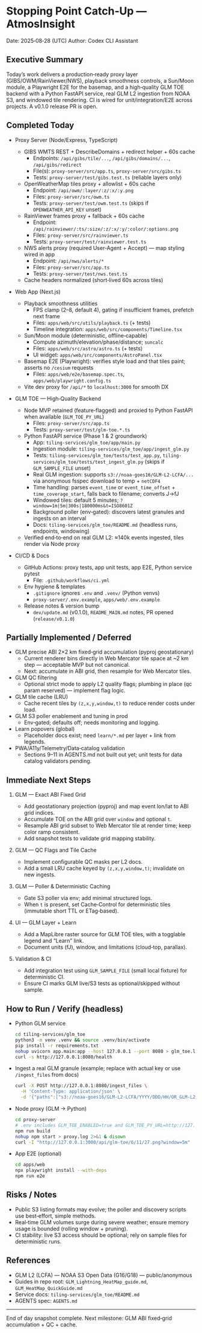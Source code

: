 # Stopping Point Catch‑Up — AtmosInsight

Date: 2025‑08‑28 (UTC)
Author: Codex CLI Assistant

## Executive Summary

Today’s work delivers a production‑ready proxy layer (GIBS/OWM/RainViewer/NWS), playback smoothness controls, a Sun/Moon module, a Playwright E2E for the basemap, and a high‑quality GLM TOE backend with a Python FastAPI service, real GLM L2 ingestion from NOAA S3, and windowed tile rendering. CI is wired for unit/integration/E2E across projects. A v0.1.0 release PR is open.

## Completed Today

- Proxy Server (Node/Express, TypeScript)
  - GIBS WMTS REST + DescribeDomains + redirect helper + 60s cache
    - Endpoints: `/api/gibs/tile/...`, `/api/gibs/domains/...`, `/api/gibs/redirect`
    - File(s): `proxy-server/src/app.ts`, `proxy-server/src/gibs.ts`
    - Tests: `proxy-server/test/gibs.test.ts` (reliable layers only)
  - OpenWeatherMap tiles proxy + allowlist + 60s cache
    - Endpoint: `/api/owm/:layer/:z/:x/:y.png`
    - Files: `proxy-server/src/owm.ts`
    - Tests: `proxy-server/test/owm.test.ts` (skips if `OPENWEATHER_API_KEY` unset)
  - RainViewer frames proxy + fallback + 60s cache
    - Endpoint: `/api/rainviewer/:ts/:size/:z/:x/:y/:color/:options.png`
    - Files: `proxy-server/src/rainviewer.ts`
    - Tests: `proxy-server/test/rainviewer.test.ts`
  - NWS alerts proxy (required User‑Agent + Accept) — map styling wired in app
    - Endpoint: `/api/nws/alerts/*`
    - Files: `proxy-server/src/app.ts`
    - Tests: `proxy-server/test/nws.test.ts`
  - Cache headers normalized (short‑lived 60s across tiles)

- Web App (Next.js)
  - Playback smoothness utilities
    - FPS clamp (2–8, default 4), gating if insufficient frames, prefetch next frame
    - Files: `apps/web/src/utils/playback.ts` (+ tests)
    - Timeline integration: `apps/web/src/components/Timeline.tsx`
  - Sun/Moon module (deterministic, offline‑capable)
    - Compute azimuth/elevation/phase/distance; `suncalc`
    - Files: `apps/web/src/astro/astro.ts` (+ tests)
    - UI widget: `apps/web/src/components/AstroPanel.tsx`
  - Basemap E2E (Playwright): verifies style load and that tiles paint; asserts no `/cesium` requests
    - Files: `apps/web/e2e/basemap.spec.ts`, `apps/web/playwright.config.ts`
  - Vite dev proxy for `/api/*` to `localhost:3000` for smooth DX

- GLM TOE — High‑Quality Backend
  - Node MVP retained (feature‑flagged) and proxied to Python FastAPI when available (`GLM_TOE_PY_URL`)
    - Files: `proxy-server/src/app.ts`
    - Tests: `proxy-server/test/glm-toe.*.ts`
  - Python FastAPI service (Phase 1 & 2 groundwork)
    - App: `tiling-services/glm_toe/app/main.py`
    - Ingestion module: `tiling-services/glm_toe/app/ingest_glm.py`
    - Tests: `tiling-services/glm_toe/tests/test_app.py`, `tiling-services/glm_toe/tests/test_ingest_glm.py` (skips if `GLM_SAMPLE_FILE` unset)
    - Real GLM ingestion: supports `s3://noaa-goes16/GLM-L2-LCFA/...` via anonymous fsspec download to temp + `netCDF4`
    - Time handling: parses `event_time` or `event_time_offset` + `time_coverage_start`, falls back to filename; converts J→fJ
    - Windowed tiles: default 5 minutes; `?window=1m|5m|300s|180000ms&t=ISO8601Z`
    - Background poller (env‑gated): discovers latest granules and ingests on an interval
    - Docs: `tiling-services/glm_toe/README.md` (headless runs, endpoints, windowing)
  - Verified end‑to‑end on real GLM L2: ≈140k events ingested, tiles render via Node proxy

- CI/CD & Docs
  - GitHub Actions: proxy tests, app unit tests, app E2E, Python service pytest
    - File: `.github/workflows/ci.yml`
  - Env hygiene & templates
    - `.gitignore` ignores `.env` and `.venv/` (Python venvs)
    - `proxy-server/.env.example`, `apps/web/.env.example`
  - Release notes & version bump
    - `dev/update.md` (v0.1.0), `README_MAIN.md` notes, PR opened (`release/v0.1.0`)

## Partially Implemented / Deferred

- GLM precise ABI 2×2 km fixed‑grid accumulation (pyproj geostationary)
  - Current renderer bins directly in Web Mercator tile space at ~2 km step — acceptable MVP but not canonical.
  - Next: accumulate in ABI grid, then resample for Web Mercator tiles.
- GLM QC filtering
  - Optional strict mode to apply L2 quality flags; plumbing in place (qc param reserved) — implement flag logic.
- GLM tile cache (LRU)
  - Cache recent tiles by `(z,x,y,window,t)` to reduce render costs under load.
- GLM S3 poller enablement and tuning in prod
  - Env‑gated; defaults off; needs monitoring and logging.
- Learn popovers (global)
  - Placeholder docs exist; need `learn/*.md` per layer + link from legends.
- PWA/A11y/Telemetry/Data‑catalog validation
  - Sections 9–11 in AGENTS.md not built out yet; unit tests for data catalog validators pending.

## Immediate Next Steps

1. GLM — Exact ABI Fixed Grid
   - Add geostationary projection (pyproj) and map event lon/lat to ABI grid indices.
   - Accumulate TOE on the ABI grid over `window` and optional `t`.
   - Resample ABI grid subset to Web Mercator tile at render time; keep color ramp consistent.
   - Add snapshot tests to validate grid mapping stability.

2. GLM — QC Flags and Tile Cache
   - Implement configurable QC masks per L2 docs.
   - Add a small LRU cache keyed by `(z,x,y,window,t)`; invalidate on new ingests.

3. GLM — Poller & Deterministic Caching
   - Gate S3 poller via env; add minimal structured logs.
   - When `t` is present, set Cache‑Control for deterministic tiles (immutable short TTL or ETag‑based).

4. UI — GLM Layer + Learn
   - Add a MapLibre raster source for GLM TOE tiles, with a togglable legend and “Learn” link.
   - Document units (fJ), window, and limitations (cloud‑top, parallax).

5. Validation & CI
   - Add integration test using `GLM_SAMPLE_FILE` (small local fixture) for deterministic CI.
   - Ensure CI marks GLM live/S3 tests as optional/skipped without sample.

## How to Run / Verify (headless)

- Python GLM service
  ```bash
  cd tiling-services/glm_toe
  python3 -m venv .venv && source .venv/bin/activate
  pip install -r requirements.txt
  nohup uvicorn app.main:app --host 127.0.0.1 --port 8080 > glm_toe.log 2>&1 & disown
  curl -s http://127.0.0.1:8080/health
  ```
- Ingest a real GLM granule (example; replace with actual key or use `/ingest_files` from docs)
  ```bash
  curl -X POST http://127.0.0.1:8080/ingest_files \
    -H 'Content-Type: application/json' \
    -d '{"paths":["s3://noaa-goes16/GLM-L2-LCFA/YYYY/DDD/HH/OR_GLM-L2-LCFA_G16_....nc"]}'
  ```
- Node proxy (GLM → Python)
  ```bash
  cd proxy-server
  # .env includes GLM_TOE_ENABLED=true and GLM_TOE_PY_URL=http://127.0.0.1:8080
  npm run build
  nohup npm start > proxy.log 2>&1 & disown
  curl -I "http://127.0.0.1:3000/api/glm-toe/6/11/27.png?window=5m"
  ```
- App E2E (optional)
  ```bash
  cd apps/web
  npx playwright install --with-deps
  npm run e2e
  ```

## Risks / Notes

- Public S3 listing formats may evolve; the poller and discovery scripts use best‑effort, simple methods.
- Real‑time GLM volumes surge during severe weather; ensure memory usage is bounded (rolling window + pruning).
- CI stability: live S3 access should be optional; rely on sample files for deterministic runs.

## References

- GLM L2 (LCFA) — NOAA S3 Open Data (G16/G18) — public/anonymous
- Guides in repo root: `GLM_Lightning_HeatMap_guide.md`, `GLM_HeatMap_QuickGuide.md`
- Service docs: `tiling-services/glm_toe/README.md`
- AGENTS spec: `AGENTS.md`

---

End of day snapshot complete. Next milestone: GLM ABI fixed‑grid accumulation + QC + cache.
